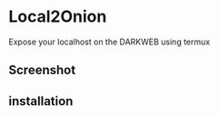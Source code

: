 # Local2Onion
Expose your localhost on the DARKWEB using termux

## Screenshot

## installation
```
```

